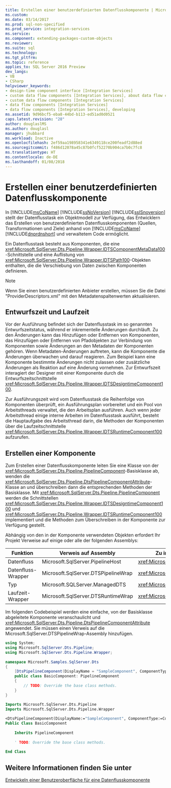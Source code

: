 ```yaml
---
title: Erstellen einer benutzerdefinierten Datenflusskomponente | Microsoft-Dokumentation
ms.custom: 
ms.date: 03/14/2017
ms.prod: sql-non-specified
ms.prod_service: integration-services
ms.service: 
ms.component: extending-packages-custom-objects
ms.reviewer: 
ms.suite: sql
ms.technology: 
ms.tgt_pltfrm: 
ms.topic: reference
applies_to: SQL Server 2016 Preview
dev_langs:
- VB
- CSharp
helpviewer_keywords:
- design-time component interface [Integration Services]
- custom data flow components [Integration Services], about data flow components
- custom data flow components [Integration Services]
- data flow components [Integration Services]
- data flow components [Integration Services], developing
ms.assetid: 9d96bcf5-eba8-44bd-b113-ed51ad0d0521
caps.latest.revision: "28"
author: douglaslMS
ms.author: douglasl
manager: jhubbard
ms.workload: Inactive
ms.openlocfilehash: 2ef59aa198958341e6349118ce200feadf2d88ed
ms.sourcegitcommit: f486d12078a45c87b0fcf52270b904ca7b0c7fc8
ms.translationtype: HT
ms.contentlocale: de-DE
ms.lasthandoff: 01/08/2018
---
```

# <a name="creating-a-custom-data-flow-component"></a>Erstellen einer benutzerdefinierten Datenflusskomponente
  In [!INCLUDE[msCoName](../../../includes/msconame-md.md)] [!INCLUDE[ssNoVersion](../../../includes/ssnoversion-md.md)] [!INCLUDE[ssISnoversion](../../../includes/ssisnoversion-md.md)] stellt der Datenflusstask ein Objektmodell zur Verfügung, das Entwicklern das Erstellen von benutzerdefinierten Datenflusskomponenten (Quellen, Transformationen und Ziele) anhand von [!INCLUDE[msCoName](../../../includes/msconame-md.md)] [!INCLUDE[dnprdnshort](../../../includes/dnprdnshort-md.md)] und verwaltetem Code ermöglicht.  
  
 Ein Datenflusstask besteht aus Komponenten, die eine <xref:Microsoft.SqlServer.Dts.Pipeline.Wrapper.IDTSComponentMetaData100>-Schnittstelle und eine Auflistung von <xref:Microsoft.SqlServer.Dts.Pipeline.Wrapper.IDTSPath100>-Objekten enthalten, die die Verschiebung von Daten zwischen Komponenten definieren.  
  
> [!NOTE]  
>  Wenn Sie einen benutzerdefinierten Anbieter erstellen, müssen Sie die Datei "ProviderDescriptors.xml" mit den Metadatenspaltenwerten aktualisieren.  
  
## <a name="design-time-and-run-time"></a>Entwurfszeit und Laufzeit  
 Vor der Ausführung befindet sich der Datenflusstask im so genannten Entwurfszeitstatus, während er inkrementelle Änderungen durchläuft. Zu den Änderungen kann das Hinzufügen oder Entfernen von Komponenten, das Hinzufügen oder Entfernen von Pfadobjekten zur Verbindung von Komponenten sowie Änderungen an den Metadaten der Komponenten gehören. Wenn Metadaten-Änderungen auftreten, kann die Komponente die Änderungen überwachen und darauf reagieren. Zum Beispiel kann eine Komponente bestimmte Änderungen nicht zulassen oder zusätzliche Änderungen als Reaktion auf eine Änderung vornehmen. Zur Entwurfszeit interagiert der Designer mit einer Komponente durch die Entwurfszeitschnittstelle <xref:Microsoft.SqlServer.Dts.Pipeline.Wrapper.IDTSDesigntimeComponent100>.  
  
 Zur Ausführungszeit wird vom Datenflusstask die Reihenfolge von Komponenten überprüft, ein Ausführungsplan vorbereitet und ein Pool von Arbeitsthreads verwaltet, die den Arbeitsplan ausführen. Auch wenn jeder Arbeitsthread einige interne Arbeiten im Datenflusstask ausführt, besteht die Hauptaufgabe des Arbeitsthread darin, die Methoden der Komponenten über die Laufzeitschnittstelle <xref:Microsoft.SqlServer.Dts.Pipeline.Wrapper.IDTSRuntimeComponent100> aufzurufen.  
  
## <a name="creating-a-component"></a>Erstellen einer Komponente  
 Zum Erstellen einer Datenflusskomponente leiten Sie eine Klasse von der <xref:Microsoft.SqlServer.Dts.Pipeline.PipelineComponent>-Basisklasse ab, wenden die <xref:Microsoft.SqlServer.Dts.Pipeline.DtsPipelineComponentAttribute>-Klasse an und überschreiben dann die entsprechenden Methoden der Basisklasse. Mit <xref:Microsoft.SqlServer.Dts.Pipeline.PipelineComponent> werden die Schnittstellen <xref:Microsoft.SqlServer.Dts.Pipeline.Wrapper.IDTSDesigntimeComponent100> und <xref:Microsoft.SqlServer.Dts.Pipeline.Wrapper.IDTSRuntimeComponent100> implementiert und die Methoden zum Überschreiben in der Komponente zur Verfügung gestellt.  
  
 Abhängig von den in der Komponente verwendeten Objekten erfordert Ihr Projekt Verweise auf einige oder alle der folgenden Assemblys:  
  
|Funktion|Verweis auf Assembly|Zu importierender Namespace|  
|-------------|---------------------------|-------------------------|  
|Datenfluss|Microsoft.SqlServer.PipelineHost|<xref:Microsoft.SqlServer.Dts.Pipeline>|  
|Datenfluss-Wrapper|Microsoft.SqlServer.DTSPipelineWrap|<xref:Microsoft.SqlServer.Dts.Pipeline.Wrapper>|  
|Typ|Microsoft.SQLServer.ManagedDTS|<xref:Microsoft.SqlServer.Dts.Runtime>|  
|Laufzeit-Wrapper|Microsoft.SqlServer.DTSRuntimeWrap|<xref:Microsoft.SqlServer.Dts.Runtime.Wrapper>|  
  
 Im folgenden Codebeispiel werden eine einfache, von der Basisklasse abgeleitete Komponente veranschaulicht und <xref:Microsoft.SqlServer.Dts.Pipeline.DtsPipelineComponentAttribute> angewendet. Sie müssen einen Verweis auf die Microsoft.SqlServer.DTSPipelineWrap-Assembly hinzufügen.  
  
```csharp  
using System;  
using Microsoft.SqlServer.Dts.Pipeline;  
using Microsoft.SqlServer.Dts.Pipeline.Wrapper;  
  
namespace Microsoft.Samples.SqlServer.Dts  
{  
    [DtsPipelineComponent(DisplayName = "SampleComponent", ComponentType = ComponentType.Transform )]  
    public class BasicComponent: PipelineComponent  
    {  
        // TODO: Override the base class methods.  
    }  
}  
```  
  
```vb  
Imports Microsoft.SqlServer.Dts.Pipeline  
Imports Microsoft.SqlServer.Dts.Pipeline.Wrapper  
  
<DtsPipelineComponent(DisplayName:="SampleComponent", ComponentType:=ComponentType.Transform)> _  
Public Class BasicComponent  
  
    Inherits PipelineComponent  
  
    ' TODO: Override the base class methods.  
  
End Class  
```  
  
## <a name="see-also"></a>Weitere Informationen finden Sie unter  
 [Entwickeln einer Benutzeroberfläche für eine Datenflusskomponente](../../../integration-services/extending-packages-custom-objects/data-flow/developing-a-user-interface-for-a-data-flow-component.md)  
  
  
